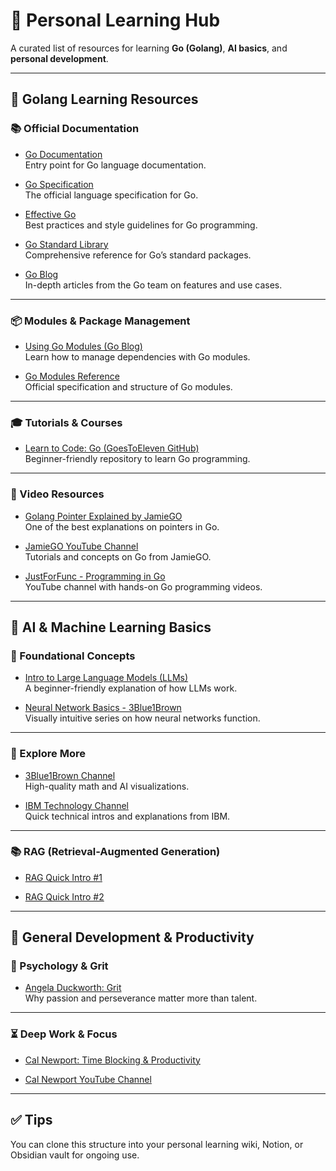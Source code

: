 # 📘 Personal Learning Hub

A curated list of resources for learning **Go (Golang)**, **AI basics**, and **personal development**.

---

## 🧠 Golang Learning Resources

### 📚 Official Documentation

- [Go Documentation](https://go.dev/doc/)  
  Entry point for Go language documentation.

- [Go Specification](https://go.dev/ref/spec)  
  The official language specification for Go.

- [Effective Go](https://go.dev/doc/effective_go)  
  Best practices and style guidelines for Go programming.

- [Go Standard Library](https://pkg.go.dev/std)  
  Comprehensive reference for Go’s standard packages.

- [Go Blog](https://go.dev/blog/)  
  In-depth articles from the Go team on features and use cases.

---

### 📦 Modules & Package Management

- [Using Go Modules (Go Blog)](https://go.dev/blog/using-go-modules)  
  Learn how to manage dependencies with Go modules.

- [Go Modules Reference](https://go.dev/ref/mod)  
  Official specification and structure of Go modules.

---

### 🎓 Tutorials & Courses

- [Learn to Code: Go (GoesToEleven GitHub)](https://github.com/GoesToEleven/learn-to-code-go-version-03)  
  Beginner-friendly repository to learn Go programming.

---

### 🎥 Video Resources

- [Golang Pointer Explained by JamieGO](https://www.youtube.com/watch?v=2XEQsJLsLN0&t=194s)  
  One of the best explanations on pointers in Go.

- [JamieGO YouTube Channel](https://www.youtube.com/@JamieGo-id9xu)  
  Tutorials and concepts on Go from JamieGO.

- [JustForFunc - Programming in Go](https://www.youtube.com/@JustForFunc)  
  YouTube channel with hands-on Go programming videos.

---

## 🤖 AI & Machine Learning Basics

### 🧠 Foundational Concepts

- [Intro to Large Language Models (LLMs)](https://www.youtube.com/watch?v=zjkBMFhNj_g)  
  A beginner-friendly explanation of how LLMs work.

- [Neural Network Basics - 3Blue1Brown](https://www.youtube.com/watch?v=aircAruvnKk&list=PLZHQObOWTQDNU6R1_67000Dx_ZCJB-3pi)  
  Visually intuitive series on how neural networks function.

---

### 🔬 Explore More

- [3Blue1Brown Channel](https://www.youtube.com/@3blue1brown)  
  High-quality math and AI visualizations.

- [IBM Technology Channel](https://www.youtube.com/@IBMTechnology)  
  Quick technical intros and explanations from IBM.

---

### 📚 RAG (Retrieval-Augmented Generation)

- [RAG Quick Intro #1](https://www.youtube.com/watch?v=T-D1OfcDW1M)

- [RAG Quick Intro #2](https://youtu.be/HxVsaNFLEa4?si=7e7QCb2Imq-41b-c)

---

## 🌱 General Development & Productivity

### 🎯 Psychology & Grit

- [Angela Duckworth: Grit](https://www.youtube.com/watch?v=HxVsaNFLEa4)  
  Why passion and perseverance matter more than talent.

---

### ⏳ Deep Work & Focus

- [Cal Newport: Time Blocking & Productivity](https://www.youtube.com/watch?v=Wy7lsdvmWpk)

- [Cal Newport YouTube Channel](https://www.youtube.com/@CalNewportMedia)

---

## ✅ Tips  

You can clone this structure into your personal learning wiki, Notion, or Obsidian vault for ongoing use.

